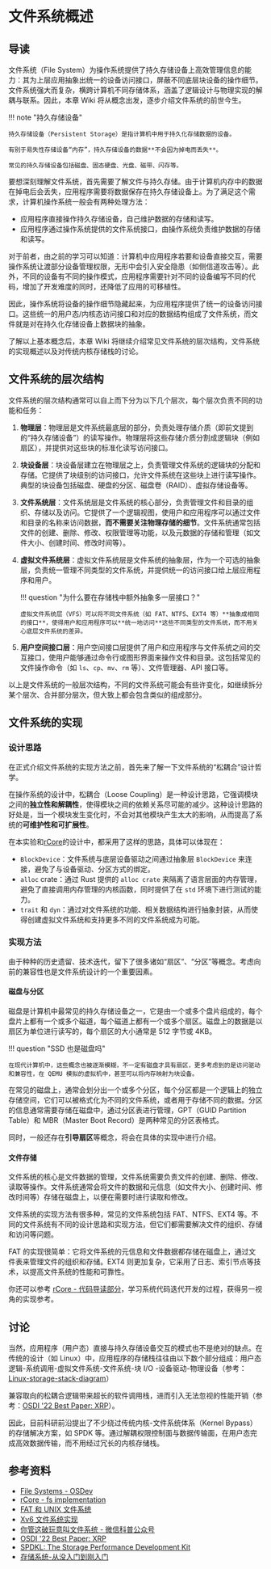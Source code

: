 # 文件系统概述

## 导读

文件系统（File System）为操作系统提供了持久存储设备上高效管理信息的能力：其为上层应用抽象出统一的设备访问接口，屏蔽不同底层块设备的操作细节。文件系统强大而复杂，横跨计算机不同存储体系，涵盖了逻辑设计与物理实现的解耦与联系。因此，本章 Wiki 将从概念出发，逐步介绍文件系统的前世今生。

!!! note "持久存储设备"

    持久存储设备（Persistent Storage）是指计算机中用于持久化存储数据的设备。

    有别于易失性存储设备“内存”，持久存储设备的数据**不会因为掉电而丢失**。

    常见的持久存储设备包括磁盘、固态硬盘、光盘、磁带、闪存等。

要想深刻理解文件系统，首先需要了解文件与持久存储。由于计算机内存中的数据在掉电后会丢失，应用程序需要将数据保存在持久存储设备上。为了满足这个需求，计算机操作系统一般会有两种处理方法：

-   应用程序直接操作持久存储设备，自己维护数据的存储和读写。
-   应用程序通过操作系统提供的文件系统接口，由操作系统负责维护数据的存储和读写。

对于前者，由之前的学习可以知道：计算机中应用程序若要和设备直接交互，需要操作系统让渡部分设备管理权限，无形中会引入安全隐患（如侧信道攻击等）。此外，不同的设备有不同的操作模式，应用程序需要针对不同的设备编写不同的代码，增加了开发难度的同时，还降低了应用的可移植性。

因此，操作系统将设备的操作细节隐藏起来，为应用程序提供了统一的设备访问接口。这些统一的用户态/内核态访问接口和对应的数据结构组成了文件系统，而文件就是对在持久化存储设备上数据块的抽象。

了解以上基本概念后，本章 Wiki 将继续介绍常见文件系统的层次结构，文件系统的实现概述以及对传统内核存储栈的讨论。

## 文件系统的层次结构

文件系统的层次结构通常可以自上而下分为以下几个层次，每个层次负责不同的功能和任务：

1.  **物理层**：物理层是文件系统最底层的部分，负责处理存储介质（即前文提到的“持久存储设备”）的读写操作。物理层将这些存储介质分割成逻辑块（例如扇区），并提供对这些块的标准化读写访问接口。

2.  **块设备层**：块设备层建立在物理层之上，负责管理文件系统的逻辑块的分配和存储。它提供了块级别的访问接口，允许文件系统在这些块上进行读写操作。典型的块设备包括磁盘、硬盘的分区、磁盘卷（RAID）、虚拟存储设备等。

3.  **文件系统层**：文件系统层是文件系统的核心部分，负责管理文件和目录的组织、存储以及访问。它提供了一个逻辑视图，使用户和应用程序可以通过文件和目录的名称来访问数据，**而不需要关注物理存储的细节**。文件系统通常包括文件的创建、删除、修改、权限管理等功能，以及元数据的存储和管理（如文件大小、创建时间、修改时间等）。

4.  **虚拟文件系统层**：虚拟文件系统层是文件系统的抽象层，作为一个可选的抽象层，负责统一管理不同类型的文件系统，并提供统一的访问接口给上层应用程序和用户。

    !!! question "为什么要在存储栈中额外抽象多一层接口？"

        虚拟文件系统层（VFS）可以将不同文件系统（如 FAT、NTFS、EXT4 等）**抽象成相同的接口**，使得用户和应用程序可以**统一地访问**这些不同类型的文件系统，而不用关心底层文件系统的差异。

5.  **用户空间接口层**：用户空间接口层提供了用户和应用程序与文件系统之间的交互接口，使用户能够通过命令行或图形界面来操作文件和目录。这包括常见的文件操作命令（如 `ls`、`cp`、`mv`、`rm` 等）、文件管理器、API 接口等。

以上是文件系统的一般层次结构，不同的文件系统可能会有些许变化，如继续拆分某个层次、合并部分层次，但大致上都会包含类似的组成部分。

## 文件系统的实现

### 设计思路

在正式介绍文件系统的实现方法之前，首先来了解一下文件系统的“松耦合”设计哲学。

在操作系统的设计中，松耦合（Loose Coupling）是一种设计思路，它强调模块之间的**独立性和解耦性**，使得模块之间的依赖关系尽可能的减少。这种设计思路的好处是，当一个模块发生变化时，不会对其他模块产生太大的影响，从而提高了系统的**可维护性和可扩展性**。

在本实验和[rCore](https://rcore-os.cn/rCore-Tutorial-Book-v3/chapter6/2fs-implementation.html)的设计中，都采用了这样的思路，具体可以体现在：

-   `BlockDevice`：文件系统与底层设备驱动之间通过抽象层 `BlockDevice` 来连接，避免了与设备驱动、分区方式的绑定。
-   `alloc` crate：通过 Rust 提供的 `alloc crate` 来隔离了语言层面的内存管理，避免了直接调用内存管理的内核函数，同时提供了在 `std` 环境下进行测试的能力。
-   `trait` 和 `dyn`：通过对文件系统的功能、相关数据结构进行抽象封装，从而使得创建虚拟文件系统和支持更多不同的文件系统成为可能。

### 实现方法

由于种种的历史遗留、技术迭代，留下了很多诸如“扇区”、“分区”等概念。考虑向前的兼容性也是文件系统设计的一个重要因素。

#### 磁盘与分区

磁盘是计算机中最常见的持久存储设备之一，它是由一个或多个盘片组成的，每个盘片上都有一个或多个磁道，每个磁道上都有一个或多个扇区。磁盘上的数据是以扇区为单位进行读写的，每个扇区的大小通常是 512 字节或 4KB。

!!! question "SSD 也是磁盘吗"

    在现代计算机中，这些概念也被逐渐模糊，不一定有磁盘才具有扇区，更多考虑到的是访问驱动和兼容性，在 QEMU 模拟的虚拟机中，甚至可以将内存映射为块设备。

在常见的磁盘上，通常会划分出一个或多个分区，每个分区都是一个逻辑上的独立存储空间，它们可以被格式化为不同的文件系统，或者用于存储不同的数据。分区的信息通常需要存储在磁盘中，通过分区表进行管理，GPT（GUID Partition Table）和 MBR（Master Boot Record）是两种常见的分区表格式。

同时，一般还存在**引导扇区**等概念，将会在具体的实现中进行介绍。

#### 文件存储

文件系统的核心是文件数据的管理，文件系统需要负责文件的创建、删除、修改、读取等操作。文件系统通常会将文件的数据和元信息（如文件大小、创建时间、修改时间等）存储在磁盘上，以便在需要时进行读取和修改。

文件系统的实现方法有很多种，常见的文件系统包括 FAT、NTFS、EXT4 等。不同的文件系统有不同的设计思路和实现方法，但它们都需要解决文件的组织、存储和访问等问题。

FAT 的实现很简单：它将文件系统的元信息和文件数据都存储在磁盘上，通过文件表来管理文件的组织和存储。EXT4 则更加复杂，它采用了日志、索引节点等技术，以提高文件系统的性能和可靠性。

你还可以参考 [rCore - 代码导读部分](https://rcore-os.cn/rCore-Tutorial-Book-v3/chapter6/0intro.html)，学习系统代码迭代开发的过程，获得另一视角的实现参考。

## 讨论

当然，应用程序（用户态）直接与持久存储设备交互的模式也不是绝对的缺点。在传统的设计（如 Linux）中，应用程序的存储栈往往由以下数个部分组成：用户态逻辑-系统调用-虚拟文件系统-文件系统-块 I/O -设备驱动-物理设备（参考：[Linux-storage-stack-diagram](https://www.thomas-krenn.com/de/wikiDE/images/d/d0/Linux-storage-stack-diagram_v4.10.pdf)）

兼容取向的松耦合逻辑带来超长的软件调用栈，进而引入无法忽视的性能开销（参考：[OSDI '22 Best Paper: XRP](https://www.usenix.org/conference/osdi22/presentation/zhong)）。

因此，目前科研前沿提出了不少绕过传统内核-文件系统体系（Kernel Bypass）的存储解决方案，如 SPDK 等。通过解耦权限控制面与数据传输面，在用户态完成高效数据传输，而不用经过冗长的内核存储栈。

## 参考资料

-   [File Systems - OSDev](https://wiki.osdev.org/File_Systems)
-   [rCore - fs implementation](https://rcore-os.cn/rCore-Tutorial-Book-v3/chapter6/index.html#)
-   [FAT 和 UNIX 文件系统](https://jyywiki.cn/OS/2022/slides/27.slides.html#/)
-   [Xv6 文件系统实现](https://jyywiki.cn/OS/2022/slides/29.slides.html#/)
-   [你管这破玩意叫文件系统 - 微信科普公众号](https://mp.weixin.qq.com/s/q6OjwCXSk05TvX_BIu1M0g)
-   [OSDI '22 Best Paper: XRP](https://www.usenix.org/conference/osdi22/presentation/zhong)
-   [SPDKL: The Storage Performance Development Kit](https://spdk.io/doc/about.html)
-   [存储系统-从没入门到刚入门](https://www.yuque.com/wwyf/blog/dhoobh)
